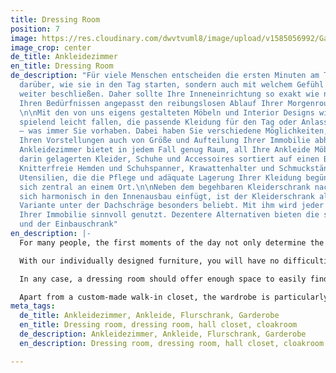 ```yaml
---
title: Dressing Room
position: 7
image: https://res.cloudinary.com/dwvtvuml8/image/upload/v1585056992/Garderobe-Flurschrank-Eingangsbereich-Empfangsbereich_qrtamc.jpg
image_crop: center
de_title: Ankleidezimmer
en_title: Dressing Room
de_description: "Für viele Menschen entscheiden die ersten Minuten am Tag nicht nur
  darüber, wie sie in den Tag starten, sondern auch mit welchem Gefühl sie diesen
  weiter beschließen. Daher sollte Ihre Inneneinrichtung so exakt wie nur möglich
  Ihren Bedürfnissen angepasst den reibungslosen Ablauf Ihrer Morgenroutine unterstützen.
  \n\nMit den von uns eigens gestalteten Möbeln und Interior Designs wird es Ihnen
  spielend leicht fallen, die passende Kleidung für den Tag oder Anlass auszuwählen
  – was immer Sie vorhaben. Dabei haben Sie verschiedene Möglichkeiten, die neben
  Ihren Vorstellungen auch von Größe und Aufteilung Ihrer Immobilie abhängen. \n\nEin
  Ankleidezimmer bietet in jedem Fall genug Raum, all Ihre Ankleide Möbel und die
  darin gelagerten Kleider, Schuhe und Accessoires sortiert auf einen Blick vorzufinden.
  Knitterfreie Hemden und Schuhspanner, Krawattenhalter und Schmuckständer – alle
  Utensilien, die die Pflege und adäquate Lagerung Ihrer Kleidung begünstigen, finden
  sich zentral an einem Ort.\n\nNeben dem begehbaren Kleiderschrank nach Maß, der
  sich harmonisch in den Innenausbau einfügt, ist der Kleiderschrank als platzsparende
  Variante unter der Dachschräge besonders beliebt. Mit ihm wird jeder Quadratmeter
  Ihrer Immobilie sinnvoll genutzt. Dezentere Alternativen bieten die simple Ankleide
  und der Einbauschrank"
en_description: |-
  For many people, the first moments of the day not only determine the start of their day, but also how it will proceed. Therefore, your interior design should be as accurate to your needs as possible, wherever you need support in your daily routine.

  With our individually designed furniture, you will have no difficulties finding the perfect outfit for any day or occasion. We can provide numerous solutions than can be adapted to the size and composition of your home.

  In any case, a dressing room should offer enough space to easily find all of your clothes, shoes, and accessories at a glance. Be it wrinkle-free shirts or shoetrees, tie holders or jewelry stands – all of the utilities that provide the care and adequate storage of your clothes can be found in one place.

  Apart from a custom-made walk-in closet, the wardrobe is particularly popular as a space-saving element under a sloping roof. This way, each and every square meter of your home can be used to the fullest. The simple dressing room and a built-in closet offer more subtle alternatives to the classical wardrobe.
meta_tags:
  de_title: Ankleidezimmer, Ankleide, Flurschrank, Garderobe
  en_title: Dressing room, dressing room, hall closet, cloakroom
  de_description: Ankleidezimmer, Ankleide, Flurschrank, Garderobe
  en_description: Dressing room, dressing room, hall closet, cloakroom

---
```

